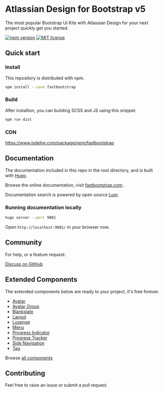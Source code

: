 Atlassian Design for Bootstrap v5
===
The most popular Bootstrap UI Kits with Atlassian Design for your next project quickly get you started.

[![npm version](https://img.shields.io/npm/v/fastbootstrap)](https://www.npmjs.com/package/fastbootstrap)
[![MIT license](https://img.shields.io/github/license/fastbootstrap/atlassian-design-for-bootstrap)](https://github.com/fastbootstrap/atlassian-design-for-bootstrap/blob/master/LICENSE)

## Quick start 

### Install

This repository is distributed with npm. 

```sh
npm install --save fastbootstrap
```

### Build 

After installion, you can building SCSS and JS using this snippet.

```sh
npm run dist
```

### CDN

https://www.jsdelivr.com/package/npm/fastbootstrap

## Documentation

The documentation included in this repo in the root directory, and is built with [Hugo](https://gohugo.io/). 

Browse the online documentation, visit [fastbootstrap.com](https://fastbootstrap.com).

Documentation search is powered by open source [Lunr](https://lunrjs.com/).

### Running documentation locally

```sh
hugo server --port 9001
```

Open `http://localhost:9001/` in your browser now.

## Community

For help, or a feature request:

[Discuss on GitHub](https://github.com/fastbootstrap/atlassian-design-for-bootstrap/discussions)


## Extended Components

The extended components below are ready to your project, it's free forever.

- [Avatar](https://fastbootstrap.com/components/avatar/)
- [Avatar Group](https://fastbootstrap.com/components/avatar-group/)
- [Blankslate](https://fastbootstrap.com/components/blankslate/)
- [Layout](https://fastbootstrap.com/components/layout/)
- [Lozenge](https://fastbootstrap.com/components/lozenge/)
- [Menu](https://fastbootstrap.com/components/menu/)
- [Progress Indicator](https://fastbootstrap.com/components/progress-indicator/)
- [Progress Tracker](https://fastbootstrap.com/components/progress-tracker/)
- [Side Navigation](https://fastbootstrap.com/components/side-navigation/)
- [Tag](https://fastbootstrap.com/components/tag/)

Browse [all components](https://fastbootstrap.com/components)

## Contributing

Feel free to raise an issue or submit a pull request.
